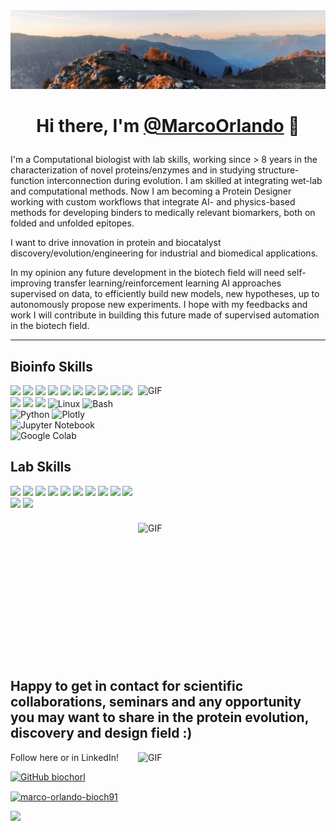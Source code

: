 <img src="https://raw.githubusercontent.com/biochorl/biochorl/main/Background/Background.jpg" alt="Hello world">

<h1 align='center'>

  Hi there, I'm <a href="https://github.com/biochorl/" target="_blank">@MarcoOrlando</a> 👋

</h1>





  <p>

I'm a Computational biologist with lab skills, working since > 8 years in the characterization of novel proteins/enzymes and in studying structure-function interconnection during evolution. I am skilled at integrating wet-lab and computational methods. Now I am becoming a Protein Designer working with custom workflows that integrate AI- and physics-based methods for developing binders to medically relevant biomarkers, both on folded and unfolded epitopes. 

I want to drive innovation in protein and biocatalyst discovery/evolution/engineering for industrial and biomedical applications.

In my opinion any future development in the biotech field will need self-improving transfer learning/reinforcement learning AI approaches supervised on data, to efficiently build new models, new hypotheses, up to autonomously propose new experiments. I hope with my feedbacks and work I will contribute in building this future made of supervised automation in the biotech field.

  </p>

---

## Bioinfo Skills 

<img align="right" alt="GIF" src="https://media0.giphy.com/media/v1.Y2lkPTc5MGI3NjExazJnOHZ5dzJhbTFuOHo4aGZoeHBubjJ5OXVlcTd1Zzk1OWk3dmh3ayZlcD12MV9pbnRlcm5hbF9naWZfYnlfaWQmY3Q9Zw/3o6Mb9rUQ5v4ZnBbzO/giphy.gif" width="300" height="220" />


![](https://img.shields.io/badge/Protein%20Function%20Annotation-0000FF?style=for-the-badge)
![](https://img.shields.io/badge/Structural%20Biology-0000FF?style=for-the-badge)
![](https://img.shields.io/badge/Molecular%20Dynamics%20Simulation-0000FF?style=for-the-badge)
![](https://img.shields.io/badge/Binding%20Free%20Energy%20Calculations-0000FF?style=for-the-badge)
![](https://img.shields.io/badge/Protein%20Conformational%20allosteric%20analysis-0000FF?style=for-the-badge)
![](https://img.shields.io/badge/Phylogenetics-0000FF?style=for-the-badge)
![](https://img.shields.io/badge/Gene%20Evolution%20Analysis-0000FF?style=for-the-badge)
![](https://img.shields.io/badge/Protein%20Evolution%20Analysis-0000FF?style=for-the-badge)
![](https://img.shields.io/badge/Species%20Delimitation-0000FF?style=for-the-badge)
![](https://img.shields.io/badge/Ancestral%20Sequence%20Recontruction-0000FF?style=for-the-badge)
![](https://img.shields.io/badge/Physics-based%20Protein%20Design-0000FF?style=for-the-badge)
![](https://img.shields.io/badge/AI-based%20Protein%20Design-0000FF?style=for-the-badge)
![](https://img.shields.io/badge/Custom%20AI-based%20Protocols-0000FF?style=for-the-badge)
![Linux](https://img.shields.io/badge/Linux-FCC624?logo=Linux&logoColor=black&style=for-the-badge)
![Bash](https://img.shields.io/badge/Bash-4EAA25?logo=gnubash&logoColor=white&style=for-the-badge)
![Python](https://img.shields.io/badge/Python-3776AB?logo=python&logoColor=yellow&style=for-the-badge)
![Plotly](https://img.shields.io/badge/Plotly-11557C?logo=matplotlib&logoColor=white&style=for-the-badge)
![Jupyter Notebook](https://img.shields.io/badge/Jupyter%20Notebook-F37626?logo=jupyter&logoColor=white&style=for-the-badge)
![Google Colab](https://img.shields.io/badge/Google%20Colab-F9AB00?logo=googlecolab&logoColor=white&style=for-the-badge)


## Lab Skills 
<img align="right" alt="GIF" src="https://media3.giphy.com/media/v1.Y2lkPTc5MGI3NjExNTBvbG5kcDk2bTFrdnl6bGc1eWF3cnM3cnZzNXNsODU5d2FqM3dndyZlcD12MV9pbnRlcm5hbF9naWZfYnlfaWQmY3Q9Zw/11Vyqk4kqTOG76/giphy.gif" width="300" height="220" />


![](https://img.shields.io/badge/Microbial%20Cell%20Culture-20B2AA?style=for-the-badge)
![](https://img.shields.io/badge/OmniLog®-20B2AA?style=for-the-badge)
![](https://img.shields.io/badge/Plasmid%20Design-20B2AA?style=for-the-badge)
![](https://img.shields.io/badge/(Mutagenic)%20PCR-20B2AA?style=for-the-badge)
![](https://img.shields.io/badge/Plasmid%20Trasformation%20-20B2AA?style=for-the-badge)
![](https://img.shields.io/badge/Protein%20Expression%20,%20Purification%20&%20Buffer%20exchange-20B2AA?style=for-the-badge)
![](https://img.shields.io/badge/SDS--PAGE-20B2AA?style=for-the-badge)
![](https://img.shields.io/badge/Nano%20Drop-20B2AA?style=for-the-badge)
![](https://img.shields.io/badge/Enyzme%20Substrate%20Specificity%20Screening-20B2AA?style=for-the-badge)
![](https://img.shields.io/badge/Protein%20Stability-20B2AA?style=for-the-badge)
![](https://img.shields.io/badge/Enzyme%20Kinetics%20-20B2AA?style=for-the-badge)
![](https://img.shields.io/badge/Biophysical%20Analysis%20with%20CD%20&%20Fluorimeter-20B2AA?style=for-the-badge)

<br style="clear: both;">


## Happy to get in contact for scientific collaborations, seminars and any opportunity you may want to share in the protein evolution, discovery and design field :)
<img align="right" alt="GIF" src="https://media4.giphy.com/media/v1.Y2lkPTc5MGI3NjExd3czbzVhamE5YWM0MDI1cGtoZGE5Nnc0aW8zYjhsdW0yOGFpenZ2NyZlcD12MV9pbnRlcm5hbF9naWZfYnlfaWQmY3Q9Zw/3o7TKLC8zBUd7eEteE/giphy.gif" width="300" height="220" />

Follow here or in LinkedIn!

<p align="left">
  
[![GitHub biochorl](https://img.shields.io/github/followers/biochorl?label=follow&style=social)](https://github.com/biochorl)

<p align="left">
  
<p align="left">

<a href="https://www.linkedin.com/in/marco-orlando-bioch91" target="blank"><img align="center" src="https://raw.githubusercontent.com/rahuldkjain/github-profile-readme-generator/master/src/images/icons/Social/linked-in-alt.svg" alt="marco-orlando-bioch91" height="30" width="40" /></a>

</p>
<p align="left">

  <img src="https://capsule-render.vercel.app/api?type=waving&color=gradient&height=60&section=footer"/>

</p>
